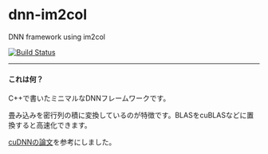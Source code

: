 # dnn-im2col

DNN framework using im2col

[![Build Status](https://travis-ci.org/hiroyam/dnn-im2col.svg?branch=master)](https://travis-ci.org/hiroyam/dnn-im2col)

--- 

#### これは何？

C++で書いたミニマルなDNNフレームワークです。

畳み込みを密行列の積に変換しているのが特徴です。BLASをcuBLASなどに置換すると高速化できます。

[cuDNNの論文](https://arxiv.org/pdf/1410.0759.pdf)を参考にしました。
